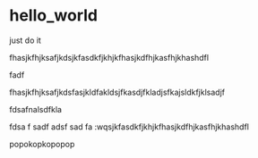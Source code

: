 # hello_world
just do it




fhasjkfhjksafjkdsjkfasdkfjkhjkfhasjkdfhjkasfhjkhashdfl

fadf


fhasjkfhjksafjkdsfasjkldfakldsjfkasdjfkladjsfkajsldkfjklsadjf


fdsafnalsdfkla


fdsa
f
sadf
adsf
sad
fa
:wqsjkfasdkfjkhjkfhasjkdfhjkasfhjkhashdfl




popokopkopopop

